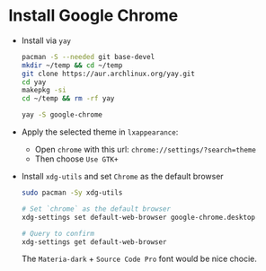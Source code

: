 # Install Google Chrome

- Install via `yay`
    ```bash
    pacman -S --needed git base-devel
    mkdir ~/temp && cd ~/temp
    git clone https://aur.archlinux.org/yay.git
    cd yay
    makepkg -si
    cd ~/temp && rm -rf yay

    yay -S google-chrome
    ```

- Apply the selected theme in `lxappearance`:

    - Open `chrome` with this url: `chrome://settings/?search=theme`
    - Then choose `Use GTK+`

- Install `xdg-utils` and set `Chrome` as the default browser

    ```bash
    sudo pacman -Sy xdg-utils

    # Set `chrome` as the default browser
    xdg-settings set default-web-browser google-chrome.desktop

    # Query to confirm
    xdg-settings get default-web-browser
    ```

    The `Materia-dark` + `Source Code Pro` font would be nice chocie.
